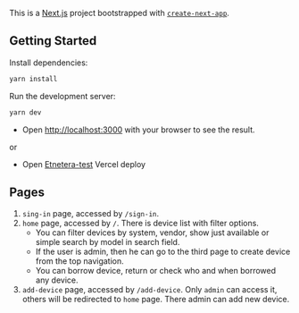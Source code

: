 This is a [Next.js](https://nextjs.org/) project bootstrapped with [`create-next-app`](https://github.com/vercel/next.js/tree/canary/packages/create-next-app).

## Getting Started

Install dependencies:

```bash
yarn install
```

Run the development server:

```bash
yarn dev
```

- Open [http://localhost:3000](http://localhost:3000) with your browser to see the result.

or
- Open [Etnetera-test](https://etnetera-test.vercel.app) Vercel deploy

## Pages

1. `sing-in` page, accessed by `/sign-in`.
2. `home` page, accessed by `/`. There is device list with filter options. 
   - You can filter devices by system, vendor, show just available or simple search by model in search field.
   - If the user is admin, then he can go to the third page to create device from the top navigation.
   - You can borrow device, return or check who and when borrowed any device.
3. `add-device` page, accessed by `/add-device`. Only `admin` can access it, others will be redirected to `home` page. There admin can add new device.

